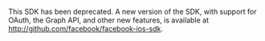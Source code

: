 This SDK has been deprecated. A new version of the SDK, with support for OAuth, the Graph API, and other new features, is available at http://github.com/facebook/facebook-ios-sdk.
